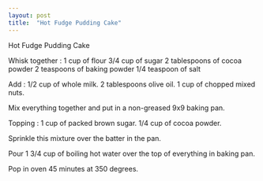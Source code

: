 ```yaml
---
layout: post
title:  "Hot Fudge Pudding Cake"
---
```


Hot Fudge Pudding Cake

Whisk together :
1 cup of flour
3/4 cup of sugar
2 tablespoons of cocoa powder
2 teaspoons of baking powder
1/4 teaspoon of salt

Add :
1/2 cup of whole milk.
2 tablespoons olive oil.
1 cup of chopped mixed nuts.

Mix everything together and put in a non-greased 9x9 baking pan.

Topping :
1 cup of packed brown sugar.
1/4 cup of cocoa powder.

Sprinkle this mixture over the batter in the pan.

Pour 1 3/4 cup of boiling hot water over the top of everything in baking pan.

Pop in oven 45 minutes at 350 degrees.
